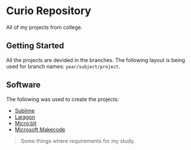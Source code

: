 # Curio Repository

All of my projects from college.

## Getting Started

All the projects are devided in the branches. The following layout is being used for branch names:
`year/subject/project`.

## Software

The following was used to create the projects:

* [Sublime](https://www.sublimetext.com)
* [Laragon](https://laragon.org)
* [Micro:bit](https://microbit.org)
* [Microsoft Makecode](https://makecode.microbit.org)

> Some things where requirements for my study.
